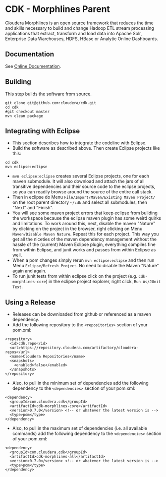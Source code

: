 # CDK - Morphlines Parent

Cloudera Morphlines is an open source framework that reduces the time and skills necessary to build and
change Hadoop ETL stream processing applications that extract, transform and load data into Apache Solr, Enterprise Data Warehouses, HDFS, HBase or Analytic Online Dashboards.

## Documentation

See [Online Documentation](https://github.com/cloudera/cdk).

## Building

This step builds the software from source.

```
git clone git@github.com:cloudera/cdk.git
cd cdk
#git checkout master
mvn clean package
```

## Integrating with Eclipse

* This section describes how to integrate the codeline with Eclipse.
* Build the software as described above. Then create Eclipse projects like this:

```
cd cdk
mvn eclipse:eclipse
```

* `mvn eclipse:eclipse` creates several Eclipse projects, one for each maven submodule.
It will also download and attach the jars of all transitive dependencies and their source code to the eclipse
projects, so you can readily browse around the source of the entire call stack.
* Then in eclipse do Menu `File/Import/Maven/Existing Maven Project/` on the root parent
directory `~/cdk` and select all submodules, then "Next" and "Finish".
* You will see some maven project errors that keep eclipse from building the workspace because
the eclipse maven plugin has some weird quirks and limitations. To work around this, next, disable
the maven "Nature" by clicking on the project in the browser, right clicking on Menu
`Maven/Disable Maven Nature`. Repeat this for each project. This way you get all the niceties of the maven dependency management
without the hassle of the (current) Maven Eclipse plugin, everything compiles fine from within
Eclipse, and junit works and passes from within Eclipse as well.
* When a pom changes simply rerun `mvn eclipse:eclipse` and
then run Menu `Eclipse/Refresh Project`. No need to disable the Maven "Nature" again and again.
* To run junit tests from within eclipse click on the project (e.g. `cdk-morphlines-core`)
in the eclipse project explorer, right click, `Run As/JUnit Test`.

## Using a Release

* Releases can be downloaded from github or referenced as a maven dependency.
* Add the following repository to the `<repositories>` section of your pom.xml:

```
<repository>
  <id>cdh.repo</id>
  <url>https://repository.cloudera.com/artifactory/cloudera-repos</url>
  <name>Cloudera Repositories</name>
  <snapshots>
    <enabled>false</enabled>
  </snapshots>
</repository>
```

* Also, to pull in the minimum set of dependencies add the following dependency to the `<dependencies>` section of your pom.xml:

```
<dependency>
  <groupId>com.cloudera.cdk</groupId>
  <artifactId>cdk-morphlines-core</artifactId>
  <version>0.7.0</version> <!-- or whatever the latest version is -->
  <type>pom</type>
</dependency>
```

* Also, to pull in the maximum set of dependencies (i.e. all available commands) add the following dependency to the `<dependencies>` section of your pom.xml:

```
<dependency>
  <groupId>com.cloudera.cdk</groupId>
  <artifactId>cdk-morphlines-all</artifactId>
  <version>0.7.0</version> <!-- or whatever the latest version is -->
  <type>pom</type>
</dependency>
```
